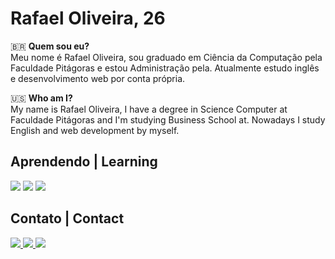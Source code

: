 <h1>Rafael Oliveira, 26</h1>

<p>    
    <span>&#x1F1E7&#x1F1F7 <strong>Quem sou eu?</strong></span>
    <br>
    Meu nome é Rafael Oliveira, sou graduado em Ciência da Computação pela Faculdade Pitágoras e estou Administração pela. Atualmente estudo inglês e desenvolvimento web por conta própria.</p>
<p>
    <span>&#x1F1FA&#x1F1F8 <strong>Who am I?</strong></span>
    <br>
    My name is Rafael Oliveira, I have a degree in Science Computer at Faculdade Pitágoras and I'm studying Business School at. Nowadays I study English and web development by myself.
</p>
<h2>Aprendendo | Learning</h2>
<div>
    <img src="https://img.shields.io/badge/HTML5-E34F26?style=for-the-badge&logo=html5&logoColor=white">
    <img src="https://img.shields.io/badge/CSS3-1572B6?style=for-the-badge&logo=css3&logoColor=white">
    <img src="https://img.shields.io/badge/JavaScript-F7DF1E?style=for-the-badge&logo=javascript&logoColor=black">
</div>
<h2>Contato | Contact</h2>
<div>
    <a href="mailto:rafaeloliveira.ds@hotmail.com"> <img src="https://img.shields.io/badge/Microsoft_Outlook-0078D4?style=for-the-badge&logo=microsoft-outlook&logoColor=white">
    <a href="https://www.linkedin.com/in/rafaeloliveira-ds/" target=_blank rel="external"> <img src="https://img.shields.io/badge/LinkedIn-0077B5?style=for-the-badge&logo=linkedin&logoColor=white">
    <a href="https://t.me/rafaods" target=_blank rel="external"> <img src="https://img.shields.io/badge/Telegram-2CA5E0?style=for-the-badge&logo=telegram&logoColor=white">
</div>
